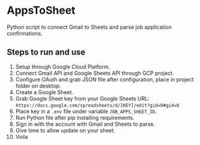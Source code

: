 # AppsToSheet

Python script to connect Gmail to Sheets and parse job application confirmations.

## Steps to run and use
1. Setup through Google Cloud Platform.
2. Connect Gmail API and Google Sheets API through GCP project.
3. Configure OAuth and grab JSON file after configuration, place in project folder on desktop.
4. Create a Google Sheet.
5. Grab Google Sheet key from your Google Sheets URL:  
   `https://docs.google.com/spreadsheets/d/[KEY]/edit?gid=0#gid=0`
6. Place key in a `.env` file under variable `JOB_APPS_SHEET_ID`.
7. Run Python file after pip installing requirements.
8. Sign in with the account with Gmail and Sheets to parse.
9. Give time to allow update on your sheet.
10. Voila
